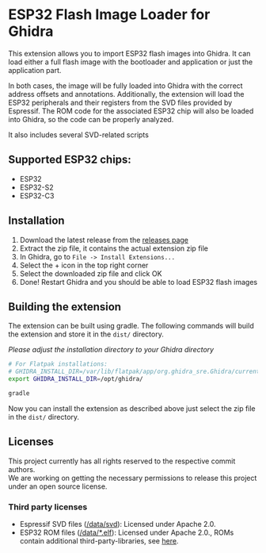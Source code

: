 # ESP32 Flash Image Loader for Ghidra

This extension allows you to import ESP32 flash images into Ghidra.
It can load either a full flash image with the bootloader and application or just the application part.

In both cases, the image will be fully loaded into Ghidra with the correct address offsets and annotations.
Additionally, the extension will load the ESP32 peripherals and their registers from the SVD files provided by
Espressif.
The ROM code for the associated ESP32 chip will also be loaded into Ghidra, so the code can be properly analyzed.

It also includes several SVD-related scripts

## Supported ESP32 chips:

- ESP32
- ESP32-S2
- ESP32-C3

## Installation

1. Download the latest release from the [releases page](https://github.com/saibotk/ghidra-esp32-flash-loader/releases)
2. Extract the zip file, it contains the actual extension zip file
3. In Ghidra, go to `File -> Install Extensions...`
4. Select the + icon in the top right corner
5. Select the downloaded zip file and click OK
6. Done! Restart Ghidra and you should be able to load ESP32 flash images

## Building the extension

The extension can be built using gradle.
The following commands will build the extension and store it in the `dist/` directory.

*Please adjust the installation directory to your Ghidra directory*

```bash
# For Flatpak installations:
# GHIDRA_INSTALL_DIR=/var/lib/flatpak/app/org.ghidra_sre.Ghidra/current/active/files/lib/ghidra
export GHIDRA_INSTALL_DIR=/opt/ghidra/

gradle
```

Now you can install the extension as described above just select the zip file in the `dist/` directory.

## Licenses

This project currently has all rights reserved to the respective commit authors.  
We are working on getting the necessary permissions to release this project under an open source license.

### Third party licenses

- Espressif SVD files ([/data/svd](./data/svd)): Licensed under Apache 2.0.
- ESP32 ROM files ([/data/*.elf](./data)): Licensed under Apache 2.0., ROMs contain additional third-party-libraries,
  see
  [here](https://docs.espressif.com/projects/esp-idf/en/latest/esp32/COPYRIGHT.html#rom-source-code-copyrights).